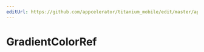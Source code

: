 ```yaml
---
editUrl: https://github.com/appcelerator/titanium_mobile/edit/master/apidoc/Titanium/UI/View.yml
---
```

# GradientColorRef

<TypeHeader/>

<ApiDocs/>
